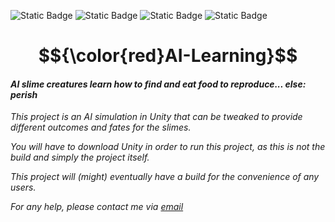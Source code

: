 ![Static Badge](https://img.shields.io/badge/artificial-intelligence-purple) ![Static Badge](https://img.shields.io/badge/Unity-3D-magenta) ![Static Badge](https://img.shields.io/badge/C-sharp-violet) ![Static Badge](https://img.shields.io/badge/neural-network-pink) 

# $${\color{red}AI-Learning}$$

#### *AI slime creatures learn how to find and eat food to reproduce... else: perish*

_This project is an AI simulation in Unity that can be tweaked to provide different outcomes and fates for the slimes._

_You will have to download Unity in order to run this project, as this is not the build and simply the project itself._

_This project will (might) eventually have a build for the convenience of any users._

_For any help, please contact me via [email](damienharwood18@gmail.com)_

